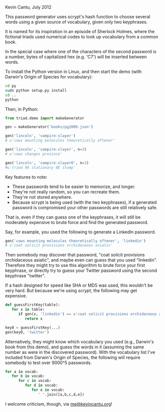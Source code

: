 Kevin Cantu, July 2012

This password generator uses scrypt's hash function to choose several
words using a given source of vocabulary, given only two keyphrases.

It is named for its inspiration in an episode of Sherlock Holmes, where
the fictional triads used numerical codes to look up vocabulary from a common book.

In the special case where one of the characters of the second password
is a number, bytes of capitalized hex (e.g. 'C7') will be inserted
between words.

To install the Python version in Linux, and then start the demo
(with Darwin's Origin of Species for vocabulary):
```bash
cd py
sudo python setup.py install
cd ..
python
```

Then, in Python:
```python
from triad.demo import makeGenerator

gen = makeGenerator('books/pg2009.json')

gen('lincoln', 'vampire-slayer')
# u'cows mounting molecules theoretically oftener'

gen('lincoln', 'vampire-slayer', n=3)
# u'cows changes province'

gen('lincoln', 'vampire-slayer0', n=3)
#u'tried 96 stationary 0E stump'
```

Key features to note:
* These passwords tend to be easier to memorize, and longer.
* They're not really random, so you can recreate them.
* They're not stored anywhere.
* Because scrypt is being used (with the two keyphrases),
  if a generated password is compromised your other passwords are
  still relatively safe.

That is, even if they can guess one of the keyphrases,
it will still be moderately expensive to brute force and
find the generated password.

Say, for example, you used the following to generate a LinkedIn password.
```python
gen('cows mounting molecules theoretically oftener', 'linkedin')
# u'coat solicit provisions orchidaceous asiatic'
```

Then somebody may discover that password,
"coat solicit provisions orchidaceous asiatic", and maybe even
can guess that you used "linkedin".  Therefore they might try to
use this algorithm to brute force your first keyphrase, or directly
try to guess your Twitter password using the second keyphrase "twitter".

If a hash designed for speed like SHA or MD5 was used, this wouldn't be
very hard.  But because we're using *scrypt*, the following may get
expensive.
```python
def guessFirstKey(table):
   for x in table:
      if gen(x, 'linkedin') == u'coat solicit provisions orchidaceous asiatic':
         return x

key0 = guessFirstKey(...)
gen(key0, 'twitter')
```

Alternatively, they might know which vocabulary you used (e.g., Darwin's
book from this demo), and guess the words in it (assuming the same number
as were in the discovered password).
With the vocabulary list I've included from Darwin's Origin of Species,
the following will require somebody to test over 9000^5 passwords.
```python
for a in vocab:
   for b in vocab:
      for c in vocab:
         for d in vocab:
            for e in vocab:
               " ".join([a,b,c,d,e])
```

I welcome criticism, though, via me@kevincantu.org!

